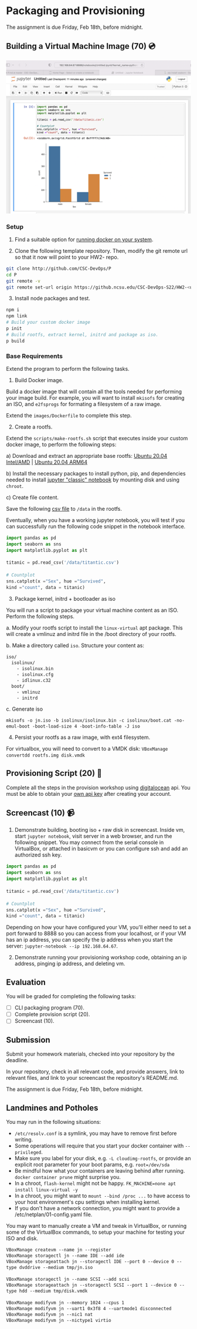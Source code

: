 # Packaging and Provisioning

The assignment is due Friday, Feb 18th, before midnight.

## Building a Virtual Machine Image (70) 💿

![demo](imgs/jupyter-notebook.png)

### Setup

1. Find a suitable option for [running docker on your system](../Content/Virtualization/Containers/DockerOptions.md).


2. Clone the following template repository. Then, modify the git remote url so that it now will point to your HW2-<unity> repo.

```bash
git clone http://github.com/CSC-DevOps/P
cd P
git remote -v
git remote set-url origin https://github.ncsu.edu/CSC-DevOps-S22/HW2-<unity>-DevOps
```

3. Install node packages and test.

```bash
npm i
npm link
# Build your custom docker image
p init
# Build rootfs, extract kernel, initrd and package as iso.
p build
```

### Base Requirements

Extend the program to perform the following tasks.

1. Build Docker image.

Build a docker image that will contain all the tools needed for performing your image build. For example, you will want to install `mkisofs` for creating an ISO, and `e2fsprogs` for formating a filesystem of a raw image.

Extend the `images/Dockerfile` to complete this step.

2. Create a rootfs.

Extend the `scripts/make-rootfs.sh` script that executes inside your custom docker image, to perform the following steps:

a) Download and extract an appropriate base rootfs: [Ubuntu 20.04 Intel/AMD](https://cloud-images.ubuntu.com/focal/current/focal-server-cloudimg-amd64-root.tar.xz) | [Ubuntu 20.04 ARM64](https://cloud-images.ubuntu.com/focal/current/focal-server-cloudimg-arm64-root.tar.xz)

b) Install the necessary packages to install python, pip, and dependencies needed to install [jupyter "classic" notebook](https://jupyter.org/install) by mounting disk and using `chroot`.

c) Create file content.

Save the following [csv file](https://raw.githubusercontent.com/datasciencedojo/datasets/master/titanic.csv) to `/data` in the rootfs. 

Eventually, when you have a working jupyter notebook, you will test if you can successfully run the following code snippet in the notebook interface.

```python
import pandas as pd
import seaborn as sns
import matplotlib.pyplot as plt

titanic = pd.read_csv('/data/titantic.csv')

# Countplot
sns.catplot(x ="Sex", hue ="Survived",
kind ="count", data = titanic)
```

3. Package kernel, initrd + bootloader as iso

You will run a script to package your virtual machine content as an ISO.
Perform the following steps.

a. Modify your rootfs script to install the `linux-virtual` apt package. This will create a vmlinuz and initrd file in the /boot directory of your rootfs. 

b. Make a directory called `iso`. Structure your content as:

```
iso/
  isolinux/
    - isolinux.bin
    - isolinux.cfg
    - idlinux.c32
  boot/
    - vmlinuz
    - initrd
```

c. Generate iso

```
mkisofs -o jn.iso -b isolinux/isolinux.bin -c isolinux/boot.cat -no-emul-boot -boot-load-size 4 -boot-info-table -J iso
```

4. Persist your rootfs as a raw image, with ext4 filesystem.
  
For virtualbox, you will need to convert to a VMDK disk: `VBoxManage convertdd rootfs.img disk.vmdk`

## Provisioning Script (20) 🌊

Complete all the steps in the provision workshop using [digitalocean](https://developers.digitalocean.com/v2/) api. You must be able to obtain your [own api key](https://www.digitalocean.com/docs/api/create-personal-access-token/) after creating your account.

## Screencast (10) 📹

1) Demonstrate building, booting iso + raw disk in screencast.
Inside vm, start `jupyter notebook`, visit server in a web browser, and run the following snippet. You may connect from the serial console in VirtualBox, or attached in basicvm or you can configure ssh and add an authorized ssh key.

```python
import pandas as pd
import seaborn as sns
import matplotlib.pyplot as plt

titanic = pd.read_csv('/data/titantic.csv')

# Countplot
sns.catplot(x ="Sex", hue ="Survived",
kind ="count", data = titanic)
```

Depending on how your have configured your VM, you'll either need to set a port forward to 8888 so you can access from your localhost, or if your VM has an ip address, you can specify the ip address when you start the server:
`jupyter-notebook --ip 192.168.64.67`.

2) Demonstrate running your provisioning workshop code, obtaining an ip address, pinging ip address, and deleting vm.

## Evaluation

You will be graded for completing the following tasks:

* [ ] CLI packaging program (70).
* [ ] Complete provision script (20).
* [ ] Screencast (10).

## Submission

Submit your homework materials, checked into your repository by the deadline.

In your repository, check in all relevant code, and provide answers, link to relevant files, and link to your screencast the repository's README.md.

The assignment is due Friday, Feb 18th, before midnight.


## Landmines and Potholes

You may run in the following situations:

* `/etc/resolv.conf` is a symlink, you may have to remove first before writing.
* Some operations will require that you start your docker container with `--privileged`.
* Make sure you label for your disk, e.g. `-L cloudimg-rootfs`, or provide an explicit root parameter for your boot params, e.g. `root=/dev/sda`
* Be mindful how what your containers are leaving behind after running. `docker container prune` might surprise you.
* In a chroot, `flash-kernel` might not be happy. `FK_MACHINE=none apt install linux-virtual -y`
* In a chroot, you might want to `mount --bind /proc ...` to have access to your host environment's cpu settings when installing kernel.
* If you don't have a network connection, you might want to provide a /etc/netplan/01-config.yaml file.
  
You may want to manually create a VM and tweak in VirtualBox, or running some of the VirtualBox commands, to setup your machine for testing your ISO and disk.
```
VBoxManage createvm --name jn --register
VBoxManage storagectl jn --name IDE --add ide
VBoxManage storageattach jn --storagectl IDE --port 0 --device 0 --type dvddrive --medium tmp/jn.iso

VBoxManage storagectl jn --name SCSI --add scsi
VBoxManage storageattach jn --storagectl SCSI --port 1 --device 0 --type hdd --medium tmp/disk.vmdk

VBoxManage modifyvm jn --memory 1024 --cpus 1
VBoxManage modifyvm jn --uart1 0x3f8 4 --uartmode1 disconnected
VBoxManage modifyvm jn --nic1 nat
VBoxManage modifyvm jn --nictype1 virtio
```
